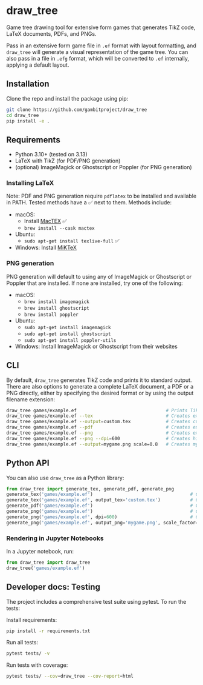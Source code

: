# draw_tree

Game tree drawing tool for extensive form games that generates TikZ code, LaTeX documents, PDFs, and PNGs.

Pass in an extensive form game file in `.ef` format with layout formatting, and `draw_tree` will generate a visual representation of the game tree.
You can also pass in a file in `.efg` format, which will be converted to `.ef` internally, applying a default layout.

## Installation

Clone the repo and install the package using pip:

```bash
git clone https://github.com/gambitproject/draw_tree
cd draw_tree
pip install -e .
```

## Requirements

- Python 3.10+ (tested on 3.13)
- LaTeX with TikZ (for PDF/PNG generation)
- (optional) ImageMagick or Ghostscript or Poppler (for PNG generation)

### Installing LaTeX

Note: PDF and PNG generation require `pdflatex` to be installed and available in PATH. Tested methods have a ✅ next to them. Methods include:

- macOS:
    - Install [MacTEX](https://www.tug.org/mactex/mactex-download.html) ✅
    - `brew install --cask mactex`
- Ubuntu:
    - `sudo apt-get install texlive-full` ✅
- Windows: Install [MiKTeX](https://miktex.org/download)

### PNG generation

PNG generation will default to using any of ImageMagick or Ghostscript or Poppler that are installed. If none are installed, try one of the following:
- macOS:
    - `brew install imagemagick`
    - `brew install ghostscript`
    - `brew install poppler`
- Ubuntu:
    - `sudo apt-get install imagemagick`
    - `sudo apt-get install ghostscript`
    - `sudo apt-get install poppler-utils`
- Windows: Install ImageMagick or Ghostscript from their websites

## CLI

By default, `draw_tree` generates TikZ code and prints it to standard output.
There are also options to generate a complete LaTeX document, a PDF or a PNG directly, either by specifying the desired format or by using the output filename extension:

```bash
draw_tree games/example.ef                                 # Prints TikZ code to stdout
draw_tree games/example.ef --tex                           # Creates example.tex
draw_tree games/example.ef --output=custom.tex             # Creates custom.tex
draw_tree games/example.ef --pdf                           # Creates example.pdf
draw_tree games/example.ef --png                           # Creates example.png
draw_tree games/example.ef --png --dpi=600                 # Creates high-res example.png (72-2400, default: 300)
draw_tree games/example.ef --output=mygame.png scale=0.8   # Creates mygame.png with 0.8 scaling (0.01 to 100)
```

## Python API

You can also use `draw_tree` as a Python library:

```python
from draw_tree import generate_tex, generate_pdf, generate_png
generate_tex('games/example.ef')                                    # Creates example.tex
generate_tex('games/example.ef', output_tex='custom.tex')           # Creates custom.tex
generate_pdf('games/example.ef')                                    # Creates example.pdf
generate_png('games/example.ef')                                    # Creates example.png
generate_png('games/example.ef', dpi=600)                           # Creates high-res example.png (72-2400, default: 300)
generate_png('games/example.ef', output_png='mygame.png', scale_factor=0.8)    # Creates mygame.png with 0.8 scaling (0.01 to 100)
```

### Rendering in Jupyter Notebooks

In a Jupyter notebook, run:

```python
from draw_tree import draw_tree
draw_tree('games/example.ef')
```

## Developer docs: Testing

The project includes a comprehensive test suite using pytest. To run the tests:

Install requirements:
```bash
pip install -r requirements.txt
```

Run all tests:
```bash
pytest tests/ -v
```

Run tests with coverage:
```bash
pytest tests/ --cov=draw_tree --cov-report=html
```
